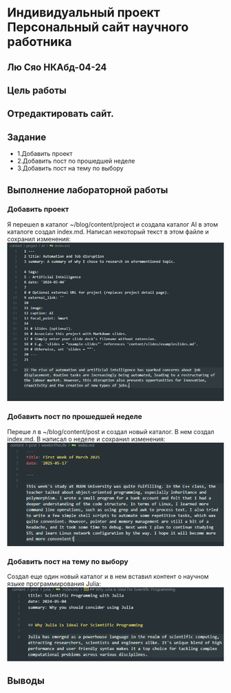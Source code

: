 # Индивидуальный проект Персональный сайт научного работника 
##  Лю Сяо НКАбд-04-24

## Цель работы
Отредактировать сайт.
---
## Задание
- 1.Добавить проект
- 2.Добавить пост по прошедшей неделе
- 3.Добавить пост на тему по выбору

## Выполнение лабораторной работы

### Добавить проект
Я перешeл в каталог ~/blog/content/project и создала каталог AI в этом каталоге создал index.md. Написал некоторый текст в этом файле и сохранил изменения:
![alt text](image.png)

### Добавить пост по прошедшей неделе
Переше л в ~/blog/content/post и создал новый каталог. В нем  создал index.md. В написал о неделе и сохранил изменения:
![alt text](image-1.png)

### Добавить пост на тему по выбору
Создал еще один новый каталог и в нем вставил контент о научном языке программирования Julia:
![alt text](image-2.png)
## Выводы
